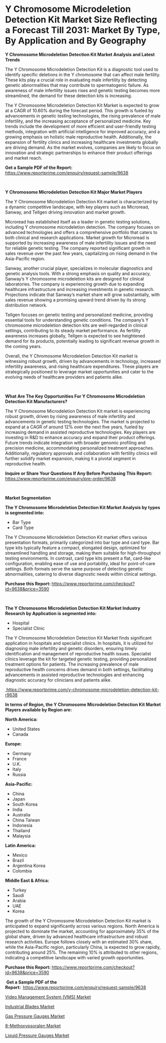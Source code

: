 <p><h1>Y Chromosome Microdeletion Detection Kit Market Size Reflecting a Forecast Till 2031: Market By Type, By Application and By Geography</h1></p><p><strong>Y Chromosome Microdeletion Detection Kit Market Analysis and Latest Trends</strong></p>
<p><p>The Y Chromosome Microdeletion Detection Kit is a diagnostic tool used to identify specific deletions in the Y chromosome that can affect male fertility. These kits play a crucial role in evaluating male infertility by detecting genetic abnormalities that may contribute to spermatogenic failure. As awareness of male infertility issues rises and genetic testing becomes more streamlined, the demand for these detection kits is increasing.</p><p>The Y Chromosome Microdeletion Detection Kit Market is expected to grow at a CAGR of 10.60% during the forecast period. This growth is fueled by advancements in genetic testing technologies, the rising prevalence of male infertility, and the increasing acceptance of personalized medicine. Key trends include the development of more efficient and user-friendly testing methods, integration with artificial intelligence for improved accuracy, and a growing emphasis on holistic male reproductive health. Additionally, the expansion of fertility clinics and increasing healthcare investments globally are driving demand. As the market evolves, companies are likely to focus on innovation and strategic partnerships to enhance their product offerings and market reach.</p></p>
<p><strong>Get a Sample PDF of the Report:&nbsp;</strong> <a href="https://www.reportprime.com/enquiry/request-sample/9638?utm_campaign=1141&utm_medium=2&utm_source=Github&utm_content=ia&utm_term=28112024&utm_id=y-chromosome-microdeletion-detection-kit">https://www.reportprime.com/enquiry/request-sample/9638</a></p>
<p>&nbsp;</p>
<p><strong>Y Chromosome Microdeletion Detection Kit Major Market Players</strong></p>
<p><p>The Y Chromosome Microdeletion Detection Kit market is characterized by a dynamic competitive landscape, with key players such as Microread, Sanway, and Tellgen driving innovation and market growth.</p><p>Microread has established itself as a leader in genetic testing solutions, including Y chromosome microdeletion detection. The company focuses on advanced technologies and offers a comprehensive portfolio that caters to both clinical and research applications. Market growth for Microread is supported by increasing awareness of male infertility issues and the need for reliable genetic testing. The company reported significant growth in sales revenue over the past few years, capitalizing on rising demand in the Asia-Pacific region.</p><p>Sanway, another crucial player, specializes in molecular diagnostics and genetic analysis tools. With a strong emphasis on quality and accuracy, Sanway’s Y chromosome microdeletion kits are designed for clinical laboratories. The company is experiencing growth due to expanding healthcare infrastructure and increasing investments in genetic research. Projections indicate that Sanway’s market share will grow substantially, with sales revenue showing a promising upward trend driven by its strong distribution network.</p><p>Tellgen focuses on genetic testing and personalized medicine, providing essential tools for understanding genetic conditions. The company’s Y chromosome microdeletion detection kits are well-regarded in clinical settings, contributing to its steady market performance. As fertility awareness increases globally, Tellgen is expected to see heightened demand for its products, potentially leading to significant revenue growth in the coming years.</p><p>Overall, the Y Chromosome Microdeletion Detection Kit market is witnessing robust growth, driven by advancements in technology, increased infertility awareness, and rising healthcare expenditures. These players are strategically positioned to leverage market opportunities and cater to the evolving needs of healthcare providers and patients alike.</p></p>
<p>&nbsp;</p>
<p><strong>What Are The Key Opportunities For Y Chromosome Microdeletion Detection Kit Manufacturers?</strong></p>
<p><p>The Y Chromosome Microdeletion Detection Kit market is experiencing robust growth, driven by rising awareness of male infertility and advancements in genetic testing technologies. The market is projected to expand at a CAGR of around 12% over the next five years, fueled by increasing demand in assisted reproductive technologies. Key players are investing in R&D to enhance accuracy and expand their product offerings. Future trends indicate integration with broader genomic profiling and precision medicine, accommodating personalized treatment approaches. Additionally, regulatory approvals and collaboration with fertility clinics will further solidify market expansion, making it a pivotal segment in reproductive health.</p></p>
<p><strong>Inquire or Share Your Questions If Any Before Purchasing This Report:</strong> <a href="https://www.reportprime.com/enquiry/pre-order/9638?utm_campaign=1141&utm_medium=2&utm_source=Github&utm_content=ia&utm_term=28112024&utm_id=y-chromosome-microdeletion-detection-kit">https://www.reportprime.com/enquiry/pre-order/9638</a></p>
<p>&nbsp;</p>
<p><strong>Market Segmentation</strong></p>
<p><strong>The Y Chromosome Microdeletion Detection Kit Market Analysis by types is segmented into:</strong></p>
<p><ul><li>Bar Type</li><li>Card Type</li></ul></p>
<p><p>The Y Chromosome Microdeletion Detection Kit market offers various presentation formats, primarily categorized into bar type and card type. Bar type kits typically feature a compact, elongated design, optimized for streamlined handling and storage, making them suitable for high-throughput testing environments. In contrast, card type kits present a flat, card-like configuration, enabling ease of use and portability, ideal for point-of-care settings. Both formats serve the same purpose of detecting genetic abnormalities, catering to diverse diagnostic needs within clinical settings.</p></p>
<p><strong>Purchase this Report:&nbsp;</strong><a href="https://www.reportprime.com/checkout?id=9638&price=3590&utm_campaign=1141&utm_medium=2&utm_source=Github&utm_content=ia&utm_term=28112024&utm_id=y-chromosome-microdeletion-detection-kit">https://www.reportprime.com/checkout?id=9638&price=3590</a></p>
<p>&nbsp;</p>
<p><strong>The Y Chromosome Microdeletion Detection Kit Market Industry Research by Application is segmented into:</strong></p>
<p><ul><li>Hospital</li><li>Specialist Clinic</li></ul></p>
<p><p>The Y Chromosome Microdeletion Detection Kit Market finds significant application in hospitals and specialist clinics. In hospitals, it is utilized for diagnosing male infertility and genetic disorders, ensuring timely identification and management of reproductive health issues. Specialist clinics leverage the kit for targeted genetic testing, providing personalized treatment options for patients. The increasing prevalence of male reproductive health concerns drives demand in both settings, facilitating advancements in assisted reproductive technologies and enhancing diagnostic accuracy for clinicians and patients alike.</p></p>
<p><a href="https://www.reportprime.com/y-chromosome-microdeletion-detection-kit-r9638?utm_campaign=1141&utm_medium=2&utm_source=Github&utm_content=ia&utm_term=28112024&utm_id=y-chromosome-microdeletion-detection-kit">&nbsp;https://www.reportprime.com/y-chromosome-microdeletion-detection-kit-r9638</a></p>
<p><strong>In terms of Region, the Y Chromosome Microdeletion Detection Kit Market Players available by Region are:</strong></p>
<p>
    <p> <strong> North America: </strong>
        <ul>
            <li>United States</li>
            <li>Canada</li>
        </ul>
        </p> 
    <p> <strong> Europe: </strong>
        <ul>
            <li>Germany</li>
            <li>France</li>
            <li>U.K.</li>
            <li>Italy</li>
            <li>Russia</li>
        </ul>
        </p> 
    <p> <strong> Asia-Pacific: </strong>
        <ul>
            <li>China</li>
            <li>Japan</li>
            <li>South Korea</li>
            <li>India</li>
            <li>Australia</li>
            <li>China Taiwan</li>
            <li>Indonesia</li>
            <li>Thailand</li>
            <li>Malaysia</li>
        </ul>
        </p> 
    <p> <strong> Latin America: </strong>
        <ul>
            <li>Mexico</li>
            <li>Brazil</li>
            <li>Argentina Korea</li>
            <li>Colombia</li>
        </ul>
        </p> 
    <p> <strong> Middle East & Africa: </strong>
        <ul>
            <li>Turkey</li>
            <li>Saudi</li>
            <li>Arabia</li>
            <li>UAE</li>
            <li>Korea</li>
        </ul>
    </p>
    </p>
<p><p>The growth of the Y Chromosome Microdeletion Detection Kit market is anticipated to expand significantly across various regions. North America is projected to dominate the market, accounting for approximately 35% of the global share, driven by advanced healthcare infrastructure and robust research activities. Europe follows closely with an estimated 30% share, while the Asia-Pacific region, particularly China, is expected to grow rapidly, contributing around 25%. The remaining 10% is attributed to other regions, indicating a competitive landscape with varied growth opportunities.</p></p>
<p><strong>Purchase this Report: </strong><a href="https://www.reportprime.com/checkout?id=9638&price=3590&utm_campaign=1141&utm_medium=2&utm_source=Github&utm_content=ia&utm_term=28112024&utm_id=y-chromosome-microdeletion-detection-kit">https://www.reportprime.com/checkout?id=9638&price=3590</a></p>
<p>&nbsp;<strong>Get a Sample PDF of the Report:&nbsp;&nbsp;</strong><a href="https://www.reportprime.com/enquiry/request-sample/9638?utm_campaign=1141&utm_medium=2&utm_source=Github&utm_content=ia&utm_term=28112024&utm_id=y-chromosome-microdeletion-detection-kit">https://www.reportprime.com/enquiry/request-sample/9638</a></p>
<p><strong></strong></p>
<p><p><a href="https://issuu.com/reportprime-2/docs/video-management-system-vms-market-_7013f2c3f0eb60?utm_campaign=1141&utm_medium=2&utm_source=Github&utm_content=ia&utm_term=28112024&utm_id=y-chromosome-microdeletion-detection-kit">Video Management System (VMS) Market</a></p><p><a href="https://www.linkedin.com/pulse/global-perspectives-industrial-blades-market-trends-forecast-o6cee?utm_campaign=1141&utm_medium=2&utm_source=Github&utm_content=ia&utm_term=28112024&utm_id=y-chromosome-microdeletion-detection-kit">Industrial Blades Market</a></p><p><a href="https://www.linkedin.com/pulse/gas-pressure-gauges-market-outlook-2024-2031-comprehensive-tuv9e?utm_campaign=1141&utm_medium=2&utm_source=Github&utm_content=ia&utm_term=28112024&utm_id=y-chromosome-microdeletion-detection-kit">Gas Pressure Gauges Market</a></p><p><a href="https://issuu.com/reportprime-2/docs/8-methoxypsoralen-market-size-2030._5d8f3bae3c16fa?utm_campaign=1141&utm_medium=2&utm_source=Github&utm_content=ia&utm_term=28112024&utm_id=y-chromosome-microdeletion-detection-kit">8-Methoxypsoralen Market</a></p><p><a href="https://www.linkedin.com/pulse/competitive-analysis-liquid-pressure-gauges-market-strengths-fwmhe?utm_campaign=1141&utm_medium=2&utm_source=Github&utm_content=ia&utm_term=28112024&utm_id=y-chromosome-microdeletion-detection-kit">Liquid Pressure Gauges Market</a></p></p>
